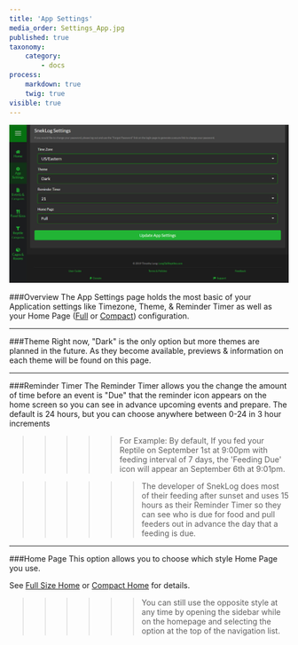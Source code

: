 ```yaml
---
title: 'App Settings'
media_order: Settings_App.jpg
published: true
taxonomy:
    category:
        - docs
process:
    markdown: true
    twig: true
visible: true
---
```


![](Settings_App.jpg)

###Overview
The App Settings page holds the most basic of your Application settings like Timezone, Theme, & Reminder Timer as well as your Home Page ([Full](https://help.sneklog.com/home-pages/home-full) or [Compact](https://help.sneklog.com/home-pages/home-compact)) configuration. 

___

<!--
Separator
-->

###Theme
Right now, "Dark" is the only option but more themes are planned in the future. As they become available, previews & information on each theme will be found on this page.

___

<!--
Separator
-->

###Reminder Timer
The Reminder Timer allows you the change the amount of time before an event is "Due" that the reminder icon appears on the home screen so you can see in advance upcoming events and prepare. The default is 24 hours, but you can choose anywhere between 0-24 in 3 hour increments

>>>>> For Example: By default, If you fed your Reptile on September 1st at 9:00pm with feeding interval of 7 days, the 'Feeding Due' icon will appear an September 6th at 9:01pm.

<!--
Separator
-->

>>>>>> The developer of SnekLog does most of their feeding after sunset and uses 15 hours as their Reminder Timer so they can see who is due for food and pull feeders out in advance the day that a feeding is due.

___

###Home Page
This option allows you to choose which style Home Page you use.

See [Full Size Home](https://help.sneklog.com/home-pages/home-full) or [Compact Home](https://help.sneklog.com/home-pages/home-compact) for details.

>>>>>> You can still use the opposite style at any time by opening the sidebar while on the homepage and selecting the option at the top of the navigation list.